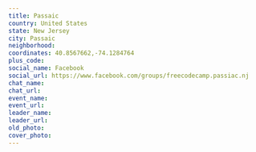 ```yaml
---
title: Passaic
country: United States
state: New Jersey
city: Passaic
neighborhood: 
coordinates: 40.8567662,-74.1284764
plus_code:
social_name: Facebook
social_url: https://www.facebook.com/groups/freecodecamp.passiac.nj
chat_name:
chat_url:
event_name:
event_url:
leader_name:
leader_url:
old_photo: 
cover_photo:
---
```

